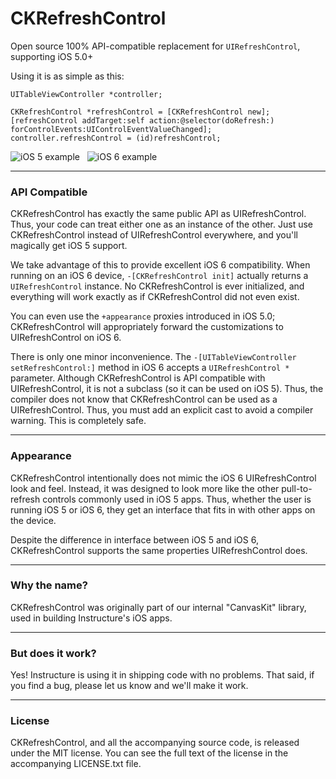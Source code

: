 # CKRefreshControl

Open source 100% API-compatible replacement for `UIRefreshControl`, supporting iOS 5.0+

Using it is as simple as this:

    UITableViewController *controller;

    CKRefreshControl *refreshControl = [CKRefreshControl new];
    [refreshControl addTarget:self action:@selector(doRefresh:) forControlEvents:UIControlEventValueChanged];
    controller.refreshControl = (id)refreshControl;

![iOS 5 example](/instructure/CKRefreshControl/raw/readme-resources/iOS5.png) &nbsp; 
![iOS 6 example](/instructure/CKRefreshControl/raw/readme-resources/iOS6.png)

----

### API Compatible

CKRefreshControl has exactly the same public API as UIRefreshControl. Thus, your code can treat either one as an instance of the other. Just use CKRefreshControl instead of UIRefreshControl everywhere, and you'll magically get iOS 5 support.

We take advantage of this to provide excellent iOS 6 compatibility. When running on an iOS 6 device, `-[CKRefreshControl init]` actually returns a `UIRefreshControl` instance. No CKRefreshControl is ever initialized, and everything will work exactly as if CKRefreshControl did not even exist.

You can even use the `+appearance` proxies introduced in iOS 5.0; CKRefreshControl will appropriately forward the customizations to UIRefreshControl on iOS 6.

There is only one minor inconvenience. The `-[UITableViewController setRefreshControl:]` method in iOS 6 accepts a `UIRefreshControl *` parameter. Although CKRefreshControl is API compatible with UIRefreshControl, it is not a subclass (so it can be used on iOS 5). Thus, the compiler does not know that CKRefreshControl can be used as a UIRefreshControl. Thus, you must add an explicit cast to avoid a compiler warning. This is completely safe.

---

### Appearance

CKRefreshControl intentionally does not mimic the iOS 6 UIRefreshControl look and feel. Instead, it was designed to look more like the other pull-to-refresh controls commonly used in iOS 5 apps. Thus, whether the user is running iOS 5 or iOS 6, they get an interface that fits in with other apps on the device.

Despite the difference in interface between iOS 5 and iOS 6, CKRefreshControl supports the  same properties UIRefreshControl does.

---

### Why the name?

CKRefreshControl was originally part of our internal "CanvasKit" library, used in building Instructure's iOS apps. 

---

### But does it work?

Yes! Instructure is using it in shipping code with no problems. That said, if you find a bug, please let us know and we'll make it work. 

--- 

### License

CKRefreshControl, and all the accompanying source code, is released under the MIT license. You can see the full text of the license in the accompanying LICENSE.txt file.